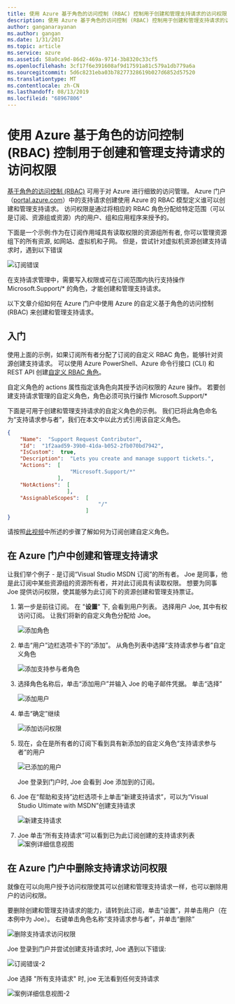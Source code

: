 ```yaml
---
title: 使用 Azure 基于角色的访问控制 (RBAC) 控制用于创建和管理支持请求的访问权限 | Microsoft 文档
description: 使用 Azure 基于角色的访问控制 (RBAC) 控制用于创建和管理支持请求的访问权限
author: ganganarayanan
ms.author: gangan
ms.date: 1/31/2017
ms.topic: article
ms.service: azure
ms.assetid: 58a0ca9d-86d2-469a-9714-3b8320c33cf5
ms.openlocfilehash: 3cf17f6e391608af9d17591a81c579a1db779a6a
ms.sourcegitcommit: 5d6c8231eba03b78277328619b027d6852d57520
ms.translationtype: MT
ms.contentlocale: zh-CN
ms.lasthandoff: 08/13/2019
ms.locfileid: "68967806"
---
```

# <a name="azure-role-based-access-control-rbac-to-control-access-rights-to-create-and-manage-support-requests"></a>使用 Azure 基于角色的访问控制 (RBAC) 控制用于创建和管理支持请求的访问权限

[基于角色的访问控制 (RBAC)](https://docs.microsoft.com/azure/role-based-access-control/overview) 可用于对 Azure 进行细致的访问管理。
Azure 门户（[portal.azure.com](https://portal.azure.com)）中的支持请求创建使用 Azure 的 RBAC 模型定义谁可以创建和管理支持请求。
访问权限是通过将相应的 RBAC 角色分配给特定范围（可以是订阅、资源组或资源）内的用户、组和应用程序来授予的。

下面是一个示例:作为在订阅作用域具有读取权限的资源组所有者, 你可以管理资源组下的所有资源, 如网站、虚拟机和子网。
但是，尝试针对虚拟机资源创建支持请求时，遇到以下错误

![订阅错误](./media/create-manage-support-requests-using-access-control/subscription-error.png)

在支持请求管理中，需要写入权限或可在订阅范围内执行支持操作 Microsoft.Support/* 的角色，才能创建和管理支持请求。

以下文章介绍如何在 Azure 门户中使用 Azure 的自定义基于角色的访问控制 (RBAC) 来创建和管理支持请求。

## <a name="getting-started"></a>入门

使用上面的示例，如果订阅所有者分配了订阅的自定义 RBAC 角色，能够针对资源创建支持请求。
可以使用 Azure PowerShell、Azure 命令行接口 (CLI) 和 REST API 创建[自定义 RBAC 角色](https://azure.microsoft.com/documentation/articles/role-based-access-control-custom-roles/)。

自定义角色的 actions 属性指定该角色向其授予访问权限的 Azure 操作。
若要创建支持请求管理的自定义角色，角色必须可执行操作 Microsoft.Support/*

下面是可用于创建和管理支持请求的自定义角色的示例。
我们已将此角色命名为“支持请求参与者”，我们在本文中以此方式引用该自定义角色。

``` Json
{
    "Name":  "Support Request Contributor",
    "Id":  "1f2aad59-39b0-41da-b052-2fb070bd7942",
    "IsCustom":  true,
    "Description":  "Lets you create and manage support tickets.",
    "Actions":  [
                    "Microsoft.Support/*"
                ],
    "NotActions":  [
                   ],
    "AssignableScopes":  [
                             "/"
                         ]
}
```

请按照[此视频](https://www.youtube.com/watch?v=-PaBaDmfwKI)中所述的步骤了解如何为订阅创建自定义角色。

## <a name="create-and-manage-support-requests-in-the-azure-portal"></a>在 Azure 门户中创建和管理支持请求

让我们举个例子 - 是订阅“Visual Studio MSDN 订阅”的所有者。
Joe 是同事，他是此订阅中某些资源组的资源所有者，并对此订阅具有读取权限。
想要为同事 Joe 提供访问权限，使其能够为此订阅下的资源创建和管理支持票证。

1. 第一步是前往订阅。 在 "**设置**" 下, 会看到用户列表。 选择用户 Joe, 其中有权访问订阅。 让我们将新的自定义角色分配给 Joe。

    ![添加角色](./media/create-manage-support-requests-using-access-control/add-role.png)

2. 单击“用户”边栏选项卡下的“添加”。 从角色列表中选择“支持请求参与者”自定义角色

    ![添加支持参与者角色](./media/create-manage-support-requests-using-access-control/add-support-contributor-role.png)

3. 选择角色名称后，单击“添加用户”并输入 Joe 的电子邮件凭据。 单击“选择”

    ![添加用户](./media/create-manage-support-requests-using-access-control/add-users.png)

4. 单击“确定”继续

    ![添加访问权限](./media/create-manage-support-requests-using-access-control/add-access.png)

5. 现在，会在是所有者的订阅下看到具有新添加的自定义角色“支持请求参与者”的用户

    ![已添加的用户](./media/create-manage-support-requests-using-access-control/user-added.png)

    Joe 登录到门户时, Joe 会看到 Joe 添加到的订阅。

7. Joe 在“帮助和支持”边栏选项卡上单击“新建支持请求”，可以为“Visual Studio Ultimate with MSDN”创建支持请求

    ![新建支持请求](./media/create-manage-support-requests-using-access-control/new-support-request.png)

8. Joe 单击“所有支持请求”可以看到已为此订阅创建的支持请求列表 ![案例详细信息视图](./media/create-manage-support-requests-using-access-control/case-details-view.png)

## <a name="remove-support-request-access-in-the-azure-portal"></a>在 Azure 门户中删除支持请求访问权限

就像在可以向用户授予访问权限使其可以创建和管理支持请求一样，也可以删除用户的访问权限。

要删除创建和管理支持请求的能力，请转到此订阅，单击“设置”，并单击用户（在本例中为 Joe）。 右键单击角色名称“支持请求参与者”，并单击“删除”

![删除支持请求访问权限](./media/create-manage-support-requests-using-access-control/remove-support-request-access.png)

Joe 登录到门户并尝试创建支持请求时, Joe 遇到以下错误:

![订阅错误-2](./media/create-manage-support-requests-using-access-control/subscription-error-2.png)

Joe 选择 "所有支持请求" 时, joe 无法看到任何支持请求

![案例详细信息视图-2](./media/create-manage-support-requests-using-access-control/case-details-view-2.png)
